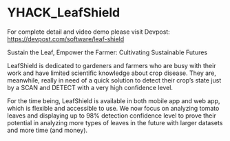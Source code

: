 # YHACK_LeafShield

For complete detail and video demo please visit Devpost: https://devpost.com/software/leaf-shield

Sustain the Leaf, Empower the Farmer: Cultivating Sustainable Futures

LeafShield is dedicated to gardeners and farmers who are busy with their work and have limited scientific knowledge about crop disease. They are, meanwhile, really in need of a quick solution to detect their crop’s state just by a SCAN and DETECT with a very high confidence level. 

For the time being, LeafShield is available in both mobile app and web app, which is flexible and accessible to use. We now focus on analyzing tomato leaves and displaying up to 98% detection confidence level to prove their potential in analyzing more types of leaves in the future with larger datasets and more time (and money).
